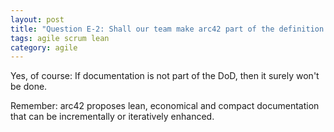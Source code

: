 ```yaml
---
layout: post
title: "Question E-2: Shall our team make arc42 part of the definition of done (DoD)?"
tags: agile scrum lean
category: agile
---
```



Yes, of course: If documentation is not part of the DoD, then it surely won't be done.

Remember: arc42 proposes lean, economical and compact documentation that can be incrementally or iteratively enhanced.
